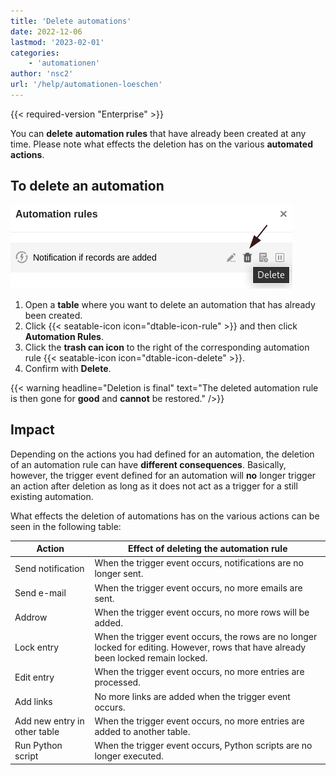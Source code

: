```yaml
---
title: 'Delete automations'
date: 2022-12-06
lastmod: '2023-02-01'
categories:
    - 'automationen'
author: 'nsc2'
url: '/help/automationen-loeschen'
---
```


{{< required-version "Enterprise" >}}

You can **delete** **automation rules** that have already been created at any time. Please note what effects the deletion has on the various **automated actions**.

## To delete an automation

![Delete an automation](images/delete-an-automation-rule.png)

1. Open a **table** where you want to delete an automation that has already been created.
2. Click {{< seatable-icon icon="dtable-icon-rule" >}} and then click **Automation Rules**.
3. Click the **trash can icon** to the right of the corresponding automation rule {{< seatable-icon icon="dtable-icon-delete" >}}.
4. Confirm with **Delete**.

{{< warning  headline="Deletion is final"  text="The deleted automation rule is then gone for **good** and **cannot** be restored." />}}

## Impact

Depending on the actions you had defined for an automation, the deletion of an automation rule can have **different consequences**. Basically, however, the trigger event defined for an automation will **no** longer trigger an action after deletion as long as it does not act as a trigger for a still existing automation.

What effects the deletion of automations has on the various actions can be seen in the following table:

| Action                       | Effect of deleting the automation rule                                                                                               |
| ---------------------------- | ------------------------------------------------------------------------------------------------------------------------------------ |
| Send notification            | When the trigger event occurs, notifications are no longer sent.                                                                     |
| Send e-mail                  | When the trigger event occurs, no more emails are sent.                                                                              |
| Addrow                       | When the trigger event occurs, no more rows will be added.                                                                           |
| Lock entry                   | When the trigger event occurs, the rows are no longer locked for editing. However, rows that have already been locked remain locked. |
| Edit entry                   | When the trigger event occurs, no more entries are processed.                                                                        |
| Add links                    | No more links are added when the trigger event occurs.                                                                               |
| Add new entry in other table | When the trigger event occurs, no more entries are added to another table.                                                           |
| Run Python script            | When the trigger event occurs, Python scripts are no longer executed.                                                                |
